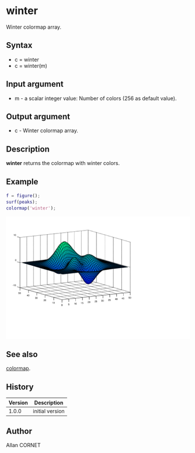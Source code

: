 # winter

Winter colormap array.

## Syntax

- c = winter
- c = winter(m)

## Input argument

- m - a scalar integer value: Number of colors (256 as default value).

## Output argument

- c - Winter colormap array.

## Description

  <p><b>winter</b> returns the colormap with winter colors.</p>

## Example

```matlab
f = figure();
surf(peaks);
colormap('winter');
```

<img src="winter_AA835E63.svg" align="middle"/>

## See also

[colormap](colormap.md).

## History

| Version | Description     |
| ------- | --------------- |
| 1.0.0   | initial version |

## Author

Allan CORNET
